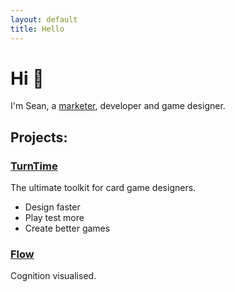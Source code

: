 ```yaml
---
layout: default
title: Hello
---
```


# Hi 👋

I'm Sean,  a [marketer](/marketing), developer and game designer.

## Projects:

### [TurnTime](/projects/turntime/)

The ultimate toolkit for card game designers.

- Design faster
- Play test more
- Create better games

### [Flow](/projects/flow/)

Cognition visualised.
